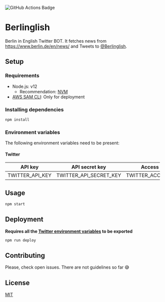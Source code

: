 ![GitHub Actions Badge](https://github.com/viniciuskneves/berlinglish/workflows/CI/badge.svg)

# Berlinglish

Berlin in English Twitter BOT. It fetches news from https://www.berlin.de/en/news/ and Tweets to [@Berlinglish](https://twitter.com/berlinglish).

## Setup

### Requirements

- Node.js: v12
  - Recommendation: [NVM](https://github.com/nvm-sh/nvm)
- [AWS SAM CLI](https://docs.aws.amazon.com/serverless-application-model/latest/developerguide/serverless-sam-cli-install.html): Only for deployment

### Installing dependencies

```bash
npm install
```

### Environment variables

The following environment variables need to be present:

#### Twitter

| API key         | API secret key         | Access token         | Access token secret         |
| --------------- | ---------------------- | -------------------- | --------------------------- |
| TWITTER_API_KEY | TWITTER_API_SECRET_KEY | TWITTER_ACCESS_TOKEN | TWITTER_ACCESS_TOKEN_SECRET |

## Usage

```bash
npm start
```

## Deployment

**Requires all the [Twitter environment variables](#Twitter) to be exported**

```bash
npm run deploy
```

## Contributing

Please, check open issues. There are not guidelines so far 😅

## License

[MIT](LICENSE)
